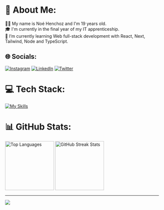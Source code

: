 # 💫 About Me:
👨‍💻 My name is Noé Henchoz and I'm 19 years old.<br>🎓 I'm currently in the final year of my IT apprenticeship.<br>🌱 I’m currently learning Web full-stack development with React, Next, Tailwind, Node and TypeScript.


## 🌐 Socials:
[![Instagram](https://img.shields.io/badge/Instagram-%23E4405F.svg?logo=Instagram&logoColor=white)](https://instagram.com/henchoznoe) [![LinkedIn](https://img.shields.io/badge/LinkedIn-%230077B5.svg?logo=linkedin&logoColor=white)](https://linkedin.com/in/henchoznoe) [![Twitter](https://img.shields.io/badge/Twitter-%231DA1F2.svg?logo=Twitter&logoColor=white)](https://twitter.com/noehenchoz) 

# 💻 Tech Stack:
[![My Skills](https://skillicons.dev/icons?i=react,js,ts,nodejs,express,nextjs,tailwind,php,java,html,css,vite,idea&theme=dark)](https://skillicons.dev)

# 📊 GitHub Stats:
<div>
  <img src="https://github-readme-stats.vercel.app/api/top-langs/?username=henchoznoe&theme=vue-dark&hide_border=false&include_all_commits=false&count_private=true&layout=compact" alt="Top Languages" style="height: 160px;" />
  <img src="https://github-readme-streak-stats.herokuapp.com/?user=henchoznoe&theme=vue-dark&hide_border=false" alt="GitHub Streak Stats" style="height: 160px;" />
</div>


---

[![](https://visitcount.itsvg.in/api?id=henchoznoe&icon=0&color=9)](https://visitcount.itsvg.in)

<!-- Proudly created with GPRM ( https://gprm.itsvg.in ) -->
